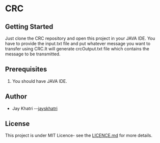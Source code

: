 # CRC

## Getting Started
Just clone the CRC repository and open this project in your JAVA IDE. You have to provide the input.txt file and put whatever message you want to transfer using CRC.It will generate crcOutput.txt file which contains the message to be transmitted.


## Prerequisites
1. You should have JAVA IDE.

## Author
- Jay Khatri --[jayskhatri](https://github.com/jayskhatri)

## License
This project is under MIT Licence- see the [LICENCE.md](https://github.com/jayskhatri/Java/blob/master/LICENSE) for more details.
